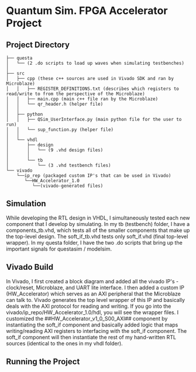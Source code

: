 # Quantum Sim. FPGA Accelerator Project 


## Project Directory
```.
├── questa
│   └── (2 .do scripts to load up waves when simulating testbenches)
│   
├── src
│   ├── cpp (these c++ sources are used in Vivado SDK and ran by Microblaze)
│   │   ├── REGISTER_DEFINITIONS.txt (describes which registers to read/write to from the perspective of the Microblaze)
│   │   ├── main.cpp (main c++ file ran by the Microblaze)
│   │   └── qr_header.h (helper file)
│   │
│   ├── python
│   │   ├── QSim_UserInterface.py (main python file for the user to run)
│   │   └── sup_function.py (helper file)
│   │
│   └── vhdl
│       ├── design
│       │   └── (9 .vhd design files)
│       │
│       └── tb
│           └── (3 .vhd testbench files)
└── vivado 
    └──ip_rep (packaged custom IP's that can be used in Vivado)
       └──HW_Accelerator_1.0 
          └──(vivado-generated files)
 ```

## Simulation
While developing the RTL design in VHDL, I simultaneously tested each new component that I develop by simulating. In my tb (testbench) folder, I have a components_tb.vhd, which tests all of the smaller components that make up the top-level design. The soft_if_tb.vhd tests only soft_if.vhd (final top-level wrapper). In my questa folder, I have the two .do scripts that bring up the important signals for questasim / modelsim.

## Vivado Build
In Vivado, I first created a block diagram and added all the vivado IP's - clock/reset, Microblaze, and UART lite interface. I then added a custom IP (HW_Accelerator) which serves as an AXI peripheral that the Microblaze can talk to. Vivado generates the top level wrapper of this IP and basically deals with the AXI protocol for reading and writing. If you go into the vivado/ip_repo/HW_Accelerator_1.0/hdl, you will see the wrapper files. I customized the ##HW_Accelerator_v1_0_S00_AXI## component by instantiating the soft_if component and basically added logic that maps writing/reading AXI registers to interfacing with the soft_if component. The soft_if component will then instantiate the rest of my hand-written RTL sources (identical to the ones in my vhdl folder). 

## Running the Project
